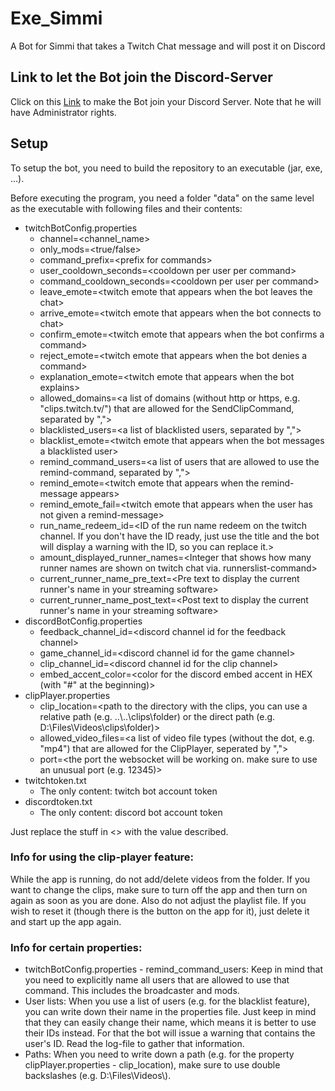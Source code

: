 # Exe_Simmi
A Bot for Simmi that takes a Twitch Chat message and will post it on Discord

## Link to let the Bot join the Discord-Server
Click on this [Link](https://discord.com/oauth2/authorize?client_id=990734200766357546&scope=bot&permissions=8) to make the Bot join your Discord Server. Note that he will have Administrator rights.

## Setup
To setup the bot, you need to build the repository to an executable (jar, exe, ...).<br>

Before executing the program, you need a folder "data" on the same level as the executable with following files and their contents:
* twitchBotConfig.properties
    * channel=\<channel_name>
    * only_mods=\<true/false>
    * command_prefix=\<prefix for commands>
    * user_cooldown_seconds=\<cooldown per user per command> 
    * command_cooldown_seconds=\<cooldown per user per command>
    * leave_emote=\<twitch emote that appears when the bot leaves the chat>
    * arrive_emote=\<twitch emote that appears when the bot connects to chat>
    * confirm_emote=\<twitch emote that appears when the bot confirms a command>
    * reject_emote=\<twitch emote that appears when the bot denies a command>
    * explanation_emote=\<twitch emote that appears when the bot explains>
    * allowed_domains=\<a list of domains (without http or https, e.g. "clips.twitch.tv/") that are allowed for the SendClipCommand, separated by ",">
    * blacklisted_users=\<a list of blacklisted users, separated by ",">
    * blacklist_emote=\<twitch emote that appears when the bot messages a blacklisted user>
    * remind_command_users=\<a list of users that are allowed to use the remind-command, separated by ",">  
    * remind_emote=\<twitch emote that appears when the remind-message appears>
    * remind_emote_fail=\<twitch emote that appears when the user has not given a remind-message>
    * run_name_redeem_id=\<ID of the run name redeem on the twitch channel. If you don't have the ID ready, just use the title and the bot will display a warning with the ID, so you can replace it.>
    * amount_displayed_runner_names=\<Integer that shows how many runner names are shown on twitch chat via. runnerslist-command>
    * current_runner_name_pre_text=\<Pre text to display the current runner's name in your streaming software>
    * current_runner_name_post_text=\<Post text to display the current runner's name in your streaming software>
* discordBotConfig.properties
  * feedback_channel_id=\<discord channel id for the feedback channel>
  * game_channel_id=\<discord channel id for the game channel>
  * clip_channel_id=\<discord channel id for the clip channel>
  * embed_accent_color=\<color for the discord embed accent in HEX (with "#" at the beginning)>
* clipPlayer.properties
  * clip_location=\<path to the directory with the clips, you can use a relative path (e.g. ..\\..\\clips\\folder) or the direct path (e.g. D:\\Files\\Videos\\clips\\folder)>
  * allowed_video_files=\<a list of video file types (without the dot, e.g. "mp4") that are allowed for the ClipPlayer, seperated by ",">
  * port=\<the port the websocket will be working on. make sure to use an unusual port (e.g. 12345)>
* twitchtoken.txt
    * The only content: twitch bot account token
* discordtoken.txt
  * The only content: discord bot account token

Just replace the stuff in <> with the value described.

### Info for using the clip-player feature:
While the app is running, do not add/delete videos from the folder. If you want to change the clips, make sure to turn off the app and then turn on again as soon as you are done. Also do not adjust the playlist file. If you wish to reset it (though there is the button on the app for it), just delete it and start up the app again.

### Info for certain properties:
  * twitchBotConfig.properties - remind_command_users: Keep in mind that you need to explicitly name all users that are allowed to use that command. This includes the broadcaster and mods.
  * User lists: When you use a list of users (e.g. for the blacklist feature), you can write down their name in the properties file. Just keep in mind that they can easily change their name, which means it is better to use their IDs instead. For that the bot will issue a warning that contains the user's ID. Read the log-file to gather that information.
  * Paths: When you need to write down a path (e.g. for the property clipPlayer.properties - clip_location), make sure to use double backslashes (e.g. D:\\Files\\Videos\\).